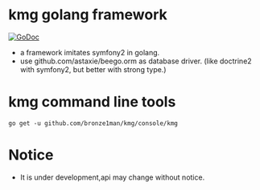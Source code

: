 kmg golang framework
=============================
[![GoDoc](https://godoc.org/github.com/bronze1man/kmg?status.png)](http://godoc.org/github.com/bronze1man/kmg)

* a framework imitates symfony2 in golang.
* use github.com/astaxie/beego.orm as database driver. (like doctrine2 with symfony2, but better with strong type.)

kmg command line tools
==============================
```
go get -u github.com/bronze1man/kmg/console/kmg
```

Notice
=============================
* It is under development,api may change without notice.